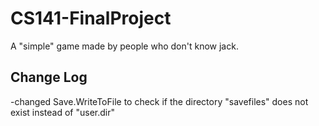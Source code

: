 # CS141-FinalProject
A "simple" game made by people who don't know jack.

Change Log
----------

-changed Save.WriteToFile to check if the directory "savefiles" does not exist instead of "user.dir"
